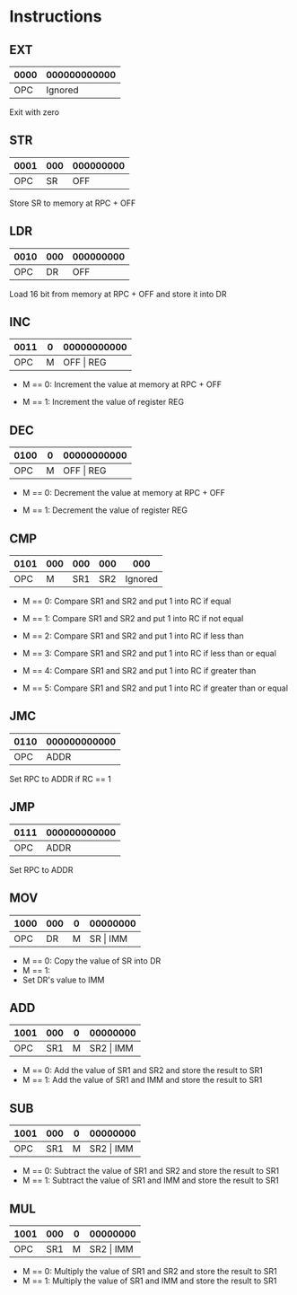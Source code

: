 # Instructions

## EXT

| 0000 | 000000000000 |
| ---- | ------------ |
| OPC  | Ignored      |

Exit with zero

## STR

| 0001 | 000 | 000000000 |
| ---- | --- | --------- |
| OPC  | SR  | OFF       |

Store SR to memory at RPC + OFF

## LDR

| 0010 | 000 | 000000000 |
| ---- | --- | --------- |
| OPC  | DR  | OFF       |

Load 16 bit from memory at RPC + OFF and store it into DR

## INC

| 0011 | 0   | 00000000000 |
| ---- | --- | ----------- |
| OPC  | M   | OFF \| REG  |

- M == 0:
  Increment the value at memory at RPC + OFF

- M == 1:
  Increment the value of register REG

## DEC

| 0100 | 0   | 00000000000 |
| ---- | --- | ----------- |
| OPC  | M   | OFF \| REG  |

- M == 0:
  Decrement the value at memory at RPC + OFF

- M == 1:
  Decrement the value of register REG

## CMP

| 0101 | 000 | 000 | 000 | 000     |
| ---- | --- | --- | --- | ------- |
| OPC  | M   | SR1 | SR2 | Ignored |

- M == 0:
  Compare SR1 and SR2 and put 1 into RC if equal

- M == 1:
  Compare SR1 and SR2 and put 1 into RC if not equal

- M == 2:
  Compare SR1 and SR2 and put 1 into RC if less than

- M == 3:
  Compare SR1 and SR2 and put 1 into RC if less than or equal

- M == 4:
  Compare SR1 and SR2 and put 1 into RC if greater than

- M == 5:
  Compare SR1 and SR2 and put 1 into RC if greater than or equal

## JMC

| 0110 | 000000000000 |
| ---- | ------------ |
| OPC  | ADDR         |

Set RPC to ADDR if RC == 1

## JMP

| 0111 | 000000000000 |
| ---- | ------------ |
| OPC  | ADDR         |

Set RPC to ADDR

## MOV

| 1000 | 000 | 0   | 00000000  |
| ---- | --- | --- | --------- |
| OPC  | DR  | M   | SR \| IMM |

- M == 0:
  Copy the value of SR into DR
- M == 1:
- Set DR's value to IMM

## ADD

| 1001 | 000 | 0   | 00000000   |
| ---- | --- | --- | ---------- |
| OPC  | SR1 | M   | SR2 \| IMM |

- M == 0:
  Add the value of SR1 and SR2 and store the result to SR1
- M == 1:
  Add the value of SR1 and IMM and store the result to SR1

## SUB

| 1001 | 000 | 0   | 00000000   |
| ---- | --- | --- | ---------- |
| OPC  | SR1 | M   | SR2 \| IMM |

- M == 0:
  Subtract the value of SR1 and SR2 and store the result to SR1
- M == 1:
  Subtract the value of SR1 and IMM and store the result to SR1

## MUL

| 1001 | 000 | 0   | 00000000   |
| ---- | --- | --- | ---------- |
| OPC  | SR1 | M   | SR2 \| IMM |

- M == 0:
  Multiply the value of SR1 and SR2 and store the result to SR1
- M == 1:
  Multiply the value of SR1 and IMM and store the result to SR1
